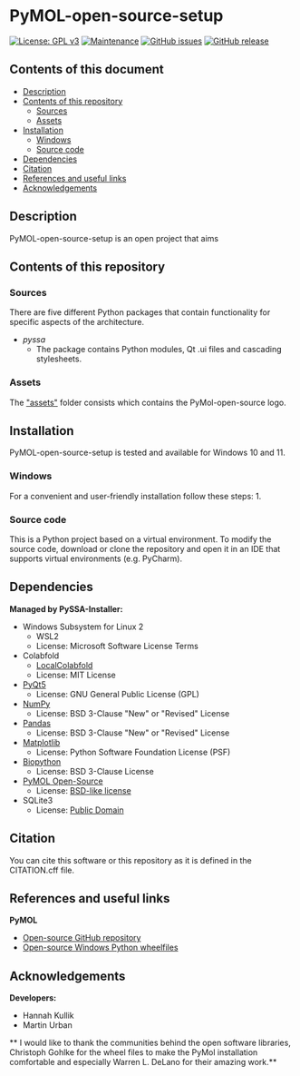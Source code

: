 # PyMOL-open-source-setup
[![License: GPL v3](https://img.shields.io/badge/License-GPL%20v3-blue.svg)](http://www.gnu.org/licenses/gpl-3.0)
[![Maintenance](https://img.shields.io/badge/Maintained%3F-yes-blue.svg)](https://GitHub.com/kullik01/PyMOL-open-source-setup/graphs/commit-activity)
[![GitHub issues](https://img.shields.io/github/issues/kullik01/PyMOL-open-source-setup)](https://GitHub.com/kullik01/PyMOL-open-source-setup/issues/)
[![GitHub release](https://img.shields.io/github/release/kullik01/PyMOL-open-source-setup)](https://github.com/kullik01/PyMOL-open-source-setup/releases/)

## Contents of this document
* [Description](#Description)
* [Contents of this repository](#Contents-of-this-repository)
  * [Sources](#Sources)
  * [Assets](#Assets)
* [Installation](#Installation)
    * [Windows](#Windows)
    * [Source code](#Source-code)
* [Dependencies](#Dependencies)
* [Citation](#Citation)
* [References and useful links](#References-and-useful-links)
* [Acknowledgements](#Acknowledgements)

## Description
PyMOL-open-source-setup is an open project that 
aims 

## Contents of this repository
### Sources
There are five different Python packages that contain functionality for specific aspects of the architecture. 

- _pyssa_ 
  - The package contains Python modules, Qt .ui files and cascading stylesheets.


### Assets
The <a href="https://github.com/kullik01/PyMOL-open-source-setup/assets">"assets"</a> folder consists which contains the PyMol-open-source logo.

## Installation
PyMOL-open-source-setup is tested and available for Windows 10 and 11.
### Windows
For a convenient and user-friendly installation follow these steps:
1. 

### Source code
This is a Python project based on a virtual environment. 
To modify the source code, download or clone the repository 
and open it in an IDE that supports virtual environments (e.g. PyCharm).

## Dependencies
**Managed by PySSA-Installer:**
* Windows Subsystem for Linux 2
  * WSL2
  * License: Microsoft Software License Terms
* Colabfold
  * [LocalColabfold](https://github.com/YoshitakaMo/localcolabfold)
  * License: MIT License
* [PyQt5](https://riverbankcomputing.com/software/pyqt/intro)
  * License: GNU General Public License (GPL)
* [NumPy](https://numpy.org/)
  * License: BSD 3-Clause "New" or "Revised" License
* [Pandas](https://github.com/pandas-dev/pandas)
  * License: BSD 3-Clause "New" or "Revised" License
* [Matplotlib](https://matplotlib.org/)
  * License: Python Software Foundation License (PSF)
* [Biopython](https://biopython.org/)
  * License: BSD 3-Clause License
* [PyMOL Open-Source](https://github.com/schrodinger/pymol-open-source)
  * License: [BSD-like license](https://github.com/schrodinger/pymol-open-source/blob/master/LICENSE)
* SQLite3
  * License: [Public Domain](https://www.sqlite.org/copyright.html)

## Citation
You can cite this software or this repository as it is defined in the CITATION.cff file.

## References and useful links
**PyMOL**
* [Open-source GitHub repository](https://github.com/schrodinger/pymol-open-source)
* [Open-source Windows Python wheelfiles](https://github.com/cgohlke/pymol-open-source-wheels)

## Acknowledgements
**Developers:**
* Hannah Kullik
* Martin Urban

** I would like to thank the communities behind the open software libraries, Christoph Gohlke for the wheel files to make the PyMol installation comfortable and especially Warren L. DeLano for their amazing work.**
